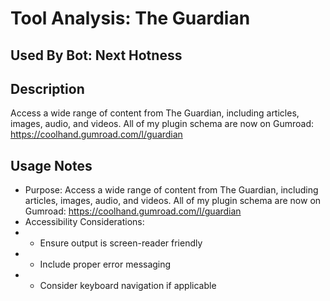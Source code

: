 # Tool Analysis: The Guardian

## Used By Bot: Next Hotness

## Description
Access a wide range of content from The Guardian, including articles, images, audio, and videos. All of my plugin schema are now on Gumroad: https://coolhand.gumroad.com/l/guardian


## Usage Notes
- Purpose: Access a wide range of content from The Guardian, including articles, images, audio, and videos. All of my plugin schema are now on Gumroad: https://coolhand.gumroad.com/l/guardian
- Accessibility Considerations:
- - Ensure output is screen-reader friendly
- - Include proper error messaging
- - Consider keyboard navigation if applicable
